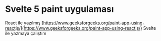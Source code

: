 # Svelte 5 paint uygulaması

React ile yazılmış [https://www.geeksforgeeks.org/paint-app-using-reactjs/](https://www.geeksforgeeks.org/paint-app-using-reactjs/) Svelte ile yazmaya çalıştım
